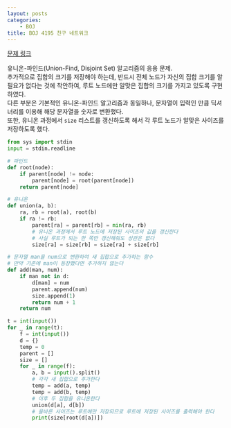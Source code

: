 ```yaml
---
layout: posts
categories:
    - BOJ
title: BOJ 4195 친구 네트워크
---
```


[문제 링크](https://www.acmicpc.net/problem/4195)

유니온-파인드(Union-Find, Disjoint Set) 알고리즘의 응용 문제.  
추가적으로 집합의 크기를 저장해야 하는데, 반드시 전체 노드가 자신의 집합 크기를 알 필요가 없다는 것에 착안하여, 
루트 노드에만 알맞은 집합의 크기를 가지고 있도록 구현하였다.  
다른 부분은 기본적인 유니온-파인드 알고리즘과 동일하나, 
문자열이 입력인 만큼 딕셔너리를 이용해 해당 문자열을 숫자로 변환했다.  
또한, 유니온 과정에서 `size` 리스트를 갱신하도록 해서 각 루트 노드가 알맞은 사이즈를 저장하도록 했다.

```python
from sys import stdin
input = stdin.readline

# 파인드
def root(node):
    if parent[node] != node:
        parent[node] = root(parent[node])
    return parent[node]

# 유니온
def union(a, b):
    ra, rb = root(a), root(b)
    if ra != rb:
        parent[ra] = parent[rb] = min(ra, rb)
        # 유니온 과정에서 루트 노드에 저장된 사이즈의 값을 갱신한다
        # 사실 루트가 되는 한 쪽만 갱신해줘도 상관은 없다
        size[ra] = size[rb] = size[ra] + size[rb]

# 문자열 man을 num으로 변환하여 새 집합으로 추가하는 함수
# 만약 기존에 man이 등장했다면 추가하지 않는다
def add(man, num):
    if man not in d:
        d[man] = num
        parent.append(num)
        size.append(1)
        return num + 1
    return num

t = int(input())
for _ in range(t):
    f = int(input())
    d = {}
    temp = 0
    parent = []
    size = []
    for _ in range(f):
        a, b = input().split()
        # 각각 새 집합으로 추가한다
        temp = add(a, temp)
        temp = add(b, temp)
        # 이후 두 집합을 유니온한다
        union(d[a], d[b])
        # 올바른 사이즈는 루트에만 저장되므로 루트에 저장된 사이즈를 출력해야 한다
        print(size[root(d[a])])
```
